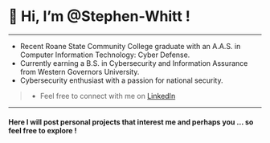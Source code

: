 # 👋 Hi, I’m @Stephen-Whitt !

---

- Recent Roane State Community College graduate with an A.A.S. in Computer Information Technology: Cyber Defense.
- Currently earning a B.S. in Cybersecurity and Information Assurance from Western Governors University.
- Cybersecurity enthusiast with a passion for national security.
> - Feel free to connect with me on [LinkedIn](https://www.linkedin.com/in/stephen-whittenberger-658980210)

---

#### Here I will post personal projects that interest me and perhaps you ... so feel free to explore !
